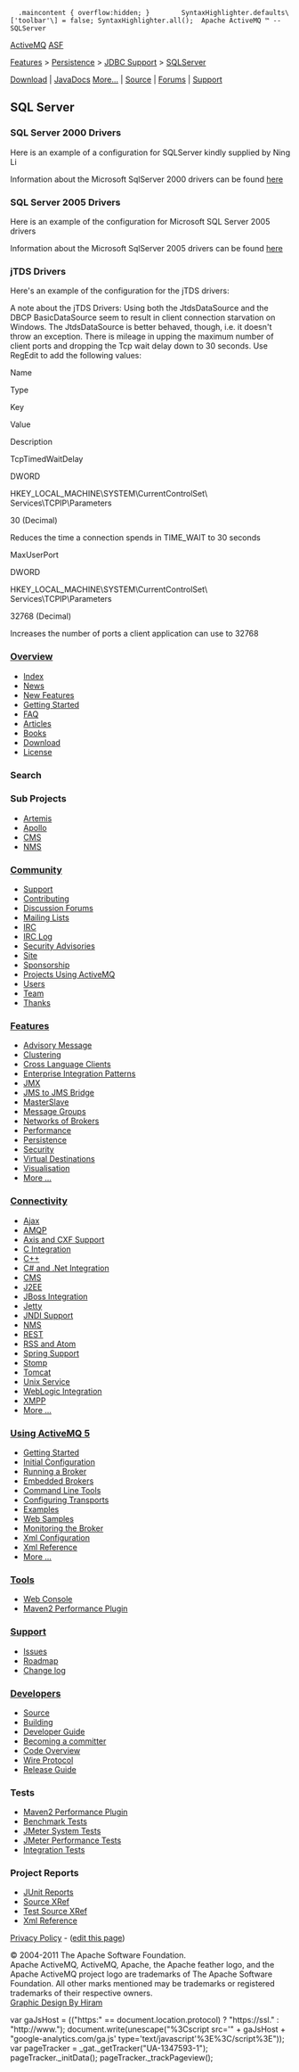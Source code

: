       .maincontent { overflow:hidden; }        SyntaxHighlighter.defaults\['toolbar'\] = false; SyntaxHighlighter.all();  Apache ActiveMQ ™ -- SQLServer 

[ActiveMQ](http://activemq.apache.org "The most popular and powerful open source Message Broker") [ASF](http://www.apache.org "The Apache Software Foundation")

[Features](features.html) > [Persistence](persistence.html) > [JDBC Support](jdbc-support.html) > [SQLServer](sqlserver.html)

[Download](download.html) | [JavaDocs](http://activemq.apache.org/maven/apidocs/index.html) [More...](javadocs.html) | [Source](source.html) | [Forums](discussion-forums.html) | [Support](support.html)

SQL Server
----------

### SQL Server 2000 Drivers 

Here is an example of a configuration for SQLServer kindly supplied by Ning Li

<persistenceAdapter>
     <journaledJDBC journalLogFiles="5"
dataDirectory="../activemq-data" dataSource="#mssql-ds">
      <adapter><imageBasedJDBCAdaptor/></adapter>
     </journaledJDBC>
</persistenceAdapter>


 <bean id="mssql-ds" class="org.apache.commons.dbcp.BasicDataSource"
destroy-method="close">
   <property name="driverClassName"
value="com.microsoft.jdbc.sqlserver.SQLServerDriver"/>
   <property name="url" value="jdbc:microsoft:sqlserver://HOSTNAME
\\\INSTANCE;DataBaseName=DBNAME"/>
   <property name="username" value="sa"/>
   <property name="password" value="password"/>
 </bean>

Information about the Microsoft SqlServer 2000 drivers can be found [here](http://support.microsoft.com/kb/313100/)

### SQL Server 2005 Drivers

Here is an example of the configuration for Microsoft SQL Server 2005 drivers

<persistenceAdapter>
  <journaledJDBC journalLogFiles="5" dataDirectory="../activemq-data" dataSource="#mssql-ds">
    <adapter><imageBasedJDBCAdaptor/></adapter>
  </journaledJDBC>
</persistenceAdapter>

<bean id="mssql-ds" class="org.apache.commons.dbcp.BasicDataSource" destroy-method="close">
  <property name="driverClassName" value="com.microsoft.sqlserver.jdbc.SQLServerDriver"/>
  <property name="url" value="jdbc:sqlserver://HOST:PORT;databaseName=DBNAME;user=USER;password=PASSWORD"/>
  <property name="username" value="USER"/>
  <property name="password" value="PASSWORD"/>
</bean>

Information about the Microsoft SqlServer 2005 drivers can be found [here](http://msdn.microsoft.com/data/ref/jdbc/)

### jTDS Drivers

Here's an example of the configuration for the jTDS drivers:

<bean id="mssql-ds" class="net.sourceforge.jtds.jdbcx.JtdsDataSource">
   <property name="serverName" value="SERVERNAME"/>
   <property name="portNumber" value="PORTNUMBER"/>
   <property name="databaseName" value="DATABASENAME"/>
   <property name="user" value="USER"/>
   <property name="password" value="PASSWORD"/>
 </bean>

A note about the jTDS Drivers: Using both the JtdsDataSource and the DBCP BasicDataSource seem to result in client connection starvation on Windows. The JtdsDataSource is better behaved, though, i.e. it doesn't throw an exception. There is mileage in upping the maximum number of client ports and dropping the Tcp wait delay down to 30 seconds. Use RegEdit to add the following values:

Name

Type

Key

Value

Description

TcpTimedWaitDelay

DWORD

HKEY\_LOCAL\_MACHINE\\SYSTEM\\CurrentControlSet\ Services\\TCPIP\\Parameters

30 (Decimal)

Reduces the time a connection spends in TIME_WAIT to 30 seconds

MaxUserPort

DWORD

HKEY\_LOCAL\_MACHINE\\SYSTEM\\CurrentControlSet\ Services\\TCPIP\\Parameters

32768 (Decimal)

Increases the number of ports a client application can use to 32768

### [Overview](overview.html)

*   [Index](index.html)
*   [News](news.html)
*   [New Features](new-features.html)
*   [Getting Started](getting-started.html)
*   [FAQ](faq.html)
*   [Articles](articles.html)
*   [Books](books.html)
*   [Download](download.html)
*   [License](http://www.apache.org/licenses/)

### Search

    
  

### Sub Projects

*   [Artemis](http://activemq.apache.org/artemis/)
*   [Apollo](http://activemq.apache.org/apollo "ActiveMQ Apollo")
*   [CMS](http://activemq.apache.org/cms/)
*   [NMS](http://activemq.apache.org/nms/ "NMS is the .Net Messaging API")

### [Community](community.html)

*   [Support](support.html)
*   [Contributing](contributing.html)
*   [Discussion Forums](discussion-forums.html)
*   [Mailing Lists](mailing-lists.html)
*   [IRC](irc.html)
*   [IRC Log](http://javabot.evanchooly.com/logs/%23apache-activemq/today)
*   [Security Advisories](security-advisories.html)
*   [Site](site.html)
*   [Sponsorship](http://www.apache.org/foundation/sponsorship.html)
*   [Projects Using ActiveMQ](projects-using-activemq.html)
*   [Users](users.html)
*   [Team](team.html)
*   [Thanks](thanks.html)

### [Features](features.html)

*   [Advisory Message](advisory-message.html)
*   [Clustering](clustering.html)
*   [Cross Language Clients](cross-language-clients.html)
*   [Enterprise Integration Patterns](enterprise-integration-patterns.html)
*   [JMX](jmx.html)
*   [JMS to JMS Bridge](jms-to-jms-bridge.html)
*   [MasterSlave](masterslave.html)
*   [Message Groups](message-groups.html)
*   [Networks of Brokers](networks-of-brokers.html)
*   [Performance](performance.html)
*   [Persistence](persistence.html)
*   [Security](security.html)
*   [Virtual Destinations](virtual-destinations.html)
*   [Visualisation](visualisation.html)
*   [More ...](features.html)

### [Connectivity](connectivity.html)

*   [Ajax](ajax.html)
*   [AMQP](amqp.html)
*   [Axis and CXF Support](axis-and-cxf-support.html)
*   [C Integration](c-integration.html)
*   [C++](activemq-c-clients.html)
*   [C# and .Net Integration](http://activemq.apache.org/nms/)
*   [CMS](http://activemq.apache.org/cms/)
*   [J2EE](j2ee.html)
*   [JBoss Integration](jboss-integration.html)
*   [Jetty](http://docs.codehaus.org/display/JETTY/Integrating+with+ActiveMQ)
*   [JNDI Support](jndi-support.html)
*   [NMS](http://activemq.apache.org/nms/ "NMS is the .Net Messaging API")
*   [REST](rest.html)
*   [RSS and Atom](rss-and-atom.html)
*   [Spring Support](spring-support.html)
*   [Stomp](stomp.html)
*   [Tomcat](tomcat.html)
*   [Unix Service](unix-service.html)
*   [WebLogic Integration](weblogic-integration.html)
*   [XMPP](xmpp.html)
*   [More ...](connectivity.html)

### [Using ActiveMQ 5](using-activemq-5.html)

*   [Getting Started](version-5-getting-started.html)
*   [Initial Configuration](version-5-initial-configuration.html)
*   [Running a Broker](version-5-run-broker.html)
*   [Embedded Brokers](how-do-i-embed-a-broker-inside-a-connection.html)
*   [Command Line Tools](activemq-command-line-tools-reference.html)
*   [Configuring Transports](configuring-version-5-transports.html)
*   [Examples](version-5-examples.html)
*   [Web Samples](version-5-web-samples.html)
*   [Monitoring the Broker](how-can-i-monitor-activemq.html)
*   [Xml Configuration](version-5-xml-configuration.html)
*   [Xml Reference](xml-reference.html)
*   [More ...](using-activemq-5.html)

### [Tools](tools.html)

*   [Web Console](web-console.html)
*   [Maven2 Performance Plugin](activemq-performance-module-users-manual.html)

### [Support](support.html)

*   [Issues](http://issues.apache.org/jira/browse/AMQ)
*   [Roadmap](http://issues.apache.org/activemq/browse/AMQ?report=com.atlassian.jira.plugin.system.project:roadmap-panel)
*   [Change log](http://issues.apache.org/activemq/browse/AMQ?report=com.atlassian.jira.plugin.system.project:changelog-panel)

### [Developers](developers.html)

*   [Source](source.html)
*   [Building](building.html)
*   [Developer Guide](developer-guide.html)
*   [Becoming a committer](becoming-a-committer.html)
*   [Code Overview](code-overview.html)
*   [Wire Protocol](wire-protocol.html)
*   [Release Guide](release-guide.html)

### Tests

*   [Maven2 Performance Plugin](activemq-performance-module-users-manual.html)
*   [Benchmark Tests](benchmark-tests.html)
*   [JMeter System Tests](jmeter-system-tests.html)
*   [JMeter Performance Tests](jmeter-performance-tests.html)
*   [Integration Tests](integration-tests.html)

### Project Reports

*   [JUnit Reports](junit-reports.html)
*   [Source XRef](source-xref.html)
*   [Test Source XRef](test-source-xref.html)
*   [Xml Reference](xml-reference.html)

[Privacy Policy](http://activemq.apache.org/privacy-policy.html) \- ([edit this page](https://cwiki.apache.org/confluence/pages/editpage.action?pageId=36251))

© 2004-2011 The Apache Software Foundation.  
Apache ActiveMQ, ActiveMQ, Apache, the Apache feather logo, and the Apache ActiveMQ project logo are trademarks of The Apache Software Foundation. All other marks mentioned may be trademarks or registered trademarks of their respective owners.  
[Graphic Design By Hiram](http://hiramchirino.com)

var gaJsHost = (("https:" == document.location.protocol) ? "https://ssl." : "http://www."); document.write(unescape("%3Cscript src='" + gaJsHost + "google-analytics.com/ga.js' type='text/javascript'%3E%3C/script%3E")); var pageTracker = \_gat.\_getTracker("UA-1347593-1"); pageTracker.\_initData(); pageTracker.\_trackPageview();